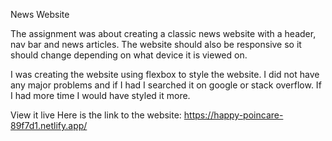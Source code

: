 News Website 

The assignment was about creating a classic news website with a header, nav bar and news articles. The website should also be responsive so it should change depending on what device it is viewed on.

I was creating the website using flexbox to style the website. I did not have any major problems and if I had I searched it on google or stack overflow. If I had more time I would have styled it more.  


View it live
Here is the link to the website: https://happy-poincare-89f7d1.netlify.app/ 
